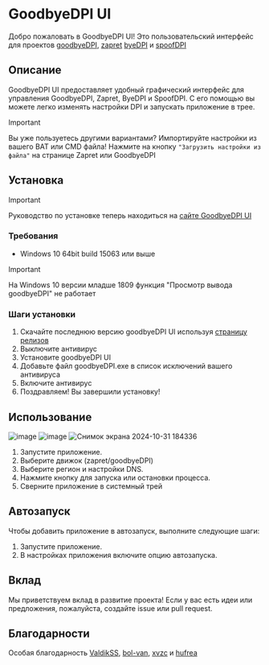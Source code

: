 # GoodbyeDPI UI

Добро пожаловать в GoodbyeDPI UI! Это пользовательский интерфейс для проектов [goodbyeDPI](https://github.com/ValdikSS/GoodbyeDPI), [zapret](https://github.com/bol-van/zapret) [byeDPI](https://github.com/hufrea/byedpi) и [spoofDPI](https://github.com/xvzc/SpoofDPI)

## Описание

GoodbyeDPI UI предоставляет удобный графический интерфейс для управления GoodbyeDPI, Zapret, ByeDPI и SpoofDPI. С его помощью вы можете легко изменять настройки DPI и запускать приложение в трее.
> [!IMPORTANT]
> Вы уже пользуетесь другими вариантами? Импортируйте настройки из вашего BAT или CMD файла! Нажмите на кнопку `"Загрузить настройки из файла"` на странице Zapret или GoodbyeDPI   

## Установка

> [!IMPORTANT]
> Руководство по установке  теперь находиться на [сайте GoodbyeDPI UI](https://storik4pro.github.io/cdpiui)

### Требования

- Windows 10 64bit build 15063 или выше

>[!IMPORTANT]
>На Windows 10 версии младше 1809 функция "Просмотр вывода goodbyeDPI" не работает 

### Шаги установки

1. Скачайте последнюю версию goodbyeDPI UI используя [страницу релизов](https://github.com/Storik4pro/goodbyeDPI-UI/releases)
2. Выключите антивирус
3. Установите goodbyeDPI UI
4. Добавьте файл goodbyeDPI.exe в список исключений вашего антивируса
5. Включите антивирус
6. Поздравляем! Вы завершили установку!

## Использование
![image](https://github.com/user-attachments/assets/1bd27ac1-1f93-4038-886e-c1a6a048469e)
![image](https://github.com/user-attachments/assets/02ecdf6f-b082-4522-82bd-58c5e7d38ee5)
![Снимок экрана 2024-10-31 184336](https://github.com/user-attachments/assets/4bdab7b0-5eec-40d5-b0d3-7a3e74770b06)


1. Запустите приложение.
2. Выберите движок (zapret/goodbyeDPI)
3. Выберите регион и настройки DNS.
4. Нажмите кнопку для запуска или остановки процесса.
5. Сверните приложение в системный трей

## Автозапуск

Чтобы добавить приложение в автозапуск, выполните следующие шаги:

1. Запустите приложение.
2. В настройках приложения включите опцию автозапуска.

## Вклад

Мы приветствуем вклад в развитие проекта! Если у вас есть идеи или предложения, пожалуйста, создайте issue или pull request.

## Благодарности

Особая благодарность [ValdikSS](https://github.com/ValdikSS), [bol-van](https://github.com/bol-van/), [xvzc](https://github.com/xvzc) и [hufrea](https://github.com/hufrea/)
